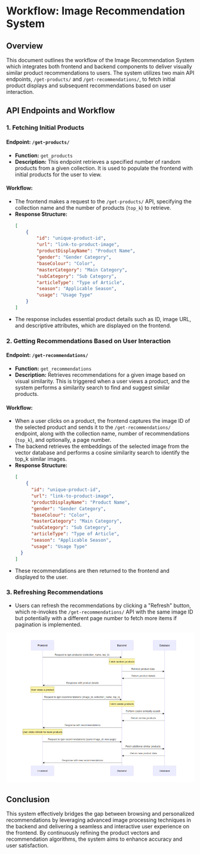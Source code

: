 # Workflow: Image Recommendation System

## Overview

This document outlines the workflow of the Image Recommendation System which integrates both frontend and backend components to deliver visually similar product recommendations to users. The system utilizes two main API endpoints, `/get-products/` and `/get-recommendations/`, to fetch initial product displays and subsequent recommendations based on user interaction.

## API Endpoints and Workflow

### 1. Fetching Initial Products

#### Endpoint: `/get-products/`
- **Function:** `get_products`
- **Description:** This endpoint retrieves a specified number of random products from a given collection. It is used to populate the frontend with initial products for the user to view.

#### Workflow:
- The frontend makes a request to the `/get-products/` API, specifying the collection name and the number of products (`top_k`) to retrieve.
- **Response Structure:**
  ```json
  [
      {
          "id": "unique-product-id",
          "url": "link-to-product-image",
          "productDisplayName": "Product Name",
          "gender": "Gender Category",
          "baseColour": "Color",
          "masterCategory": "Main Category",
          "subCategory": "Sub Category",
          "articleType": "Type of Article",
          "season": "Applicable Season",
          "usage": "Usage Type"
      }
  ]
  ```
- The response includes essential product details such as ID, image URL, and descriptive attributes, which are displayed on the frontend.

### 2. Getting Recommendations Based on User Interaction

#### Endpoint: `/get-recommendations/`
- **Function:** `get_recommendations`
- **Description:** Retrieves recommendations for a given image based on visual similarity. This is triggered when a user views a product, and the system performs a similarity search to find and suggest similar products.

#### Workflow:
- When a user clicks on a product, the frontend captures the image ID of the selected product and sends it to the `/get-recommendations/` endpoint, along with the collection name, number of recommendations (`top_k`), and optionally, a page number.
- The backend retrieves the embeddings of the selected image from the vector database and performs a cosine similarity search to identify the top_k similar images.
- **Response Structure:**
  ```json
  [
      {
        "id": "unique-product-id",
        "url": "link-to-product-image",
        "productDisplayName": "Product Name",
        "gender": "Gender Category",
        "baseColour": "Color",
        "masterCategory": "Main Category",
        "subCategory": "Sub Category",
        "articleType": "Type of Article",
        "season": "Applicable Season",
        "usage": "Usage Type"
    }
  ]
  ```
- These recommendations are then returned to the frontend and displayed to the user.

### 3. Refreshing Recommendations

- Users can refresh the recommendations by clicking a "Refresh" button, which re-invokes the `/get-recommendations/` API with the same image ID but potentially with a different page number to fetch more items if pagination is implemented.

<p align="center">
  <img src="./workflow.png" alt="View the product"/>
<!-- [![](./workflow.png)] -->
</p>

## Conclusion

This system effectively bridges the gap between browsing and personalized recommendations by leveraging advanced image processing techniques in the backend and delivering a seamless and interactive user experience on the frontend. By continuously refining the product vectors and recommendation algorithms, the system aims to enhance accuracy and user satisfaction.

